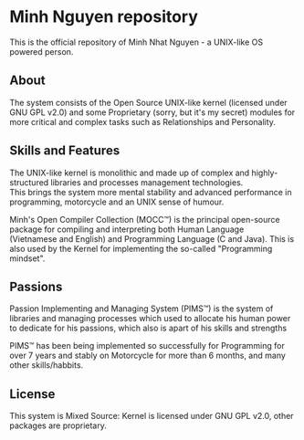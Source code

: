 # Minh Nguyen repository
This is the official repository of Minh Nhat Nguyen - a UNIX-like OS powered person.

## About
The system consists of the Open Source UNIX-like kernel (licensed under GNU GPL v2.0) and 
some Proprietary (sorry, but it's my secret) modules for more critical and complex tasks such as
Relationships and Personality.

## Skills and Features
The UNIX-like kernel is monolithic and made up of complex and highly-structured libraries and processes management technologies.  
This brings the system more mental stability and advanced performance in programming, motorcycle and an UNIX sense of humour.

Minh's Open Compiler Collection (MOCC™) is the principal open-source package for compiling and interpreting both Human Language  
(Vietnamese and English) and Programming Language (C and Java). This is also used by the Kernel for implementing the so-called 
"Programming mindset".

## Passions
Passion Implementing and Managing System (PIMS™) is the system of libraries and managing processes which used to allocate his 
human power to dedicate for his passions, which also is apart of his skills and strengths

PIMS™ has been being implemented so successfully for Programming for over 7 years and stably on Motorcycle for more than 6 months, 
and many other skills/habbits.

## License
This system is Mixed Source: Kernel is licensed under GNU GPL v2.0, other packages are proprietary.
<!---
minhnguyencrypted/minhnguyencrypted is a ✨ special ✨ repository because its `README.md` (this file) appears on your GitHub profile.
You can click the Preview link to take a look at your changes.
--->
